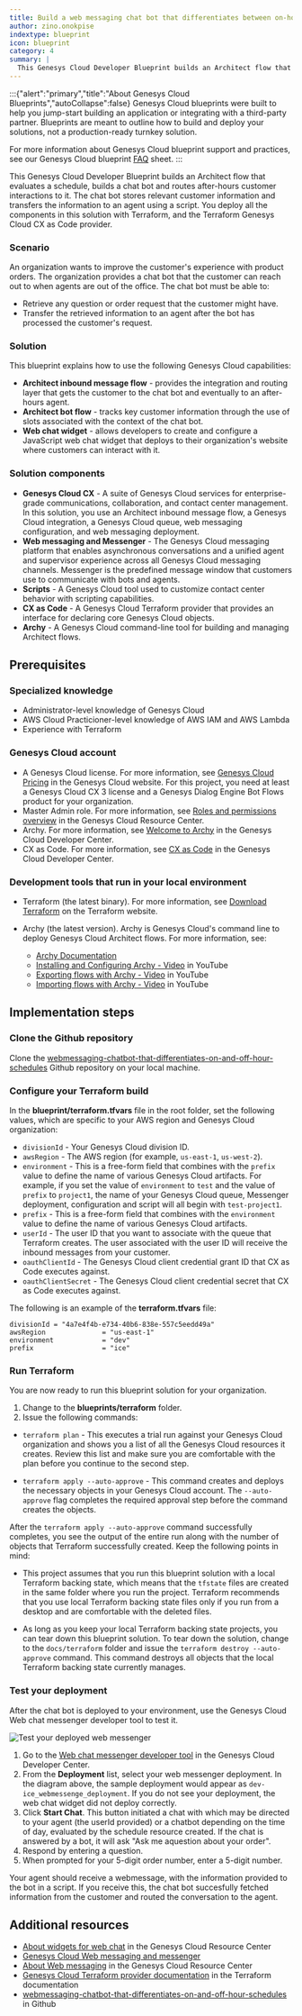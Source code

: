 ```yaml
---
title: Build a web messaging chat bot that differentiates between on-hour and off-hour chats
author: zino.onokpise
indextype: blueprint
icon: blueprint
category: 4
summary: |
  This Genesys Cloud Developer Blueprint builds an Architect flow that evaluates a schedule, builds a chat bot and routes after-hours customer interactions to it. The chat bot stores relevant customer information and transfers the information to an agent using a script. You deploy all the components in this solution with Terraform, and the Terraform Genesys Cloud CX as Code provider.
---
```

:::{"alert":"primary","title":"About Genesys Cloud Blueprints","autoCollapse":false} 
Genesys Cloud blueprints were built to help you jump-start building an application or integrating with a third-party partner. 
Blueprints are meant to outline how to build and deploy your solutions, not a production-ready turnkey solution.
 
For more information about Genesys Cloud blueprint support and practices, 
see our Genesys Cloud blueprint [FAQ](https://developer.genesys.cloud/blueprints/faq) sheet.
:::

This Genesys Cloud Developer Blueprint builds an Architect flow that evaluates a schedule, builds a chat bot and routes after-hours customer interactions to it. The chat bot stores relevant customer information and transfers the information to an agent using a script. You deploy all the components in this solution with Terraform, and the Terraform Genesys Cloud CX as Code provider.

### Scenario

An organization wants to improve the customer's experience with product orders. The organization provides a chat bot that the customer can reach out to when agents are out of the office. The chat bot must be able to:

- Retrieve any question or order request that the customer might have.
- Transfer the retrieved information to an agent after the bot has processed the customer's request.

### Solution

This blueprint explains how to use the following Genesys Cloud capabilities:

- **Architect inbound message flow** - provides the integration and routing layer that gets the customer to the chat bot and eventually to an after-hours agent.
- **Architect bot flow** - tracks key customer information through the use of slots associated with the context of the chat bot.
- **Web chat widget** - allows developers to create and configure a JavaScript web chat widget that deploys to their organization's website where customers can interact with it.

### Solution components

- **Genesys Cloud CX** - A suite of Genesys Cloud services for enterprise-grade communications, collaboration, and contact center management. In this solution, you use an Architect inbound message flow, a Genesys Cloud integration, a Genesys Cloud queue, web messaging configuration, and web messaging deployment.
- **Web messaging and Messenger** - The Genesys Cloud messaging platform that enables asynchronous conversations and a unified agent and supervisor experience across all Genesys Cloud messaging channels. Messenger is the predefined message window that customers use to communicate with bots and agents.
- **Scripts** - A Genesys Cloud tool used to customize contact center behavior with scripting capabilities.
- **CX as Code** - A Genesys Cloud Terraform provider that provides an interface for declaring core Genesys Cloud objects.
- **Archy** - A Genesys Cloud command-line tool for building and managing Architect flows.

## Prerequisites

### Specialized knowledge

- Administrator-level knowledge of Genesys Cloud
- AWS Cloud Practicioner-level knowledge of AWS IAM and AWS Lambda
- Experience with Terraform

### Genesys Cloud account

- A Genesys Cloud license. For more information, see [Genesys Cloud Pricing](https://www.genesys.com/pricing 'Opens the Genesys Cloud pricing page') in the Genesys Cloud website. For this project, you need at least a Genesys Cloud CX 3 license and a Genesys Dialog Engine Bot Flows product for your organization.
- Master Admin role. For more information, see [Roles and permissions overview](https://help.mypurecloud.com/?p=24360 'Opens the Roles and permissions overview article') in the Genesys Cloud Resource Center.
- Archy. For more information, see [Welcome to Archy](https://developer.genesys.cloud/devapps/archy/ 'Goes to the Welcome to Archy page') in the Genesys Cloud Developer Center.
- CX as Code. For more information, see [CX as Code](https://developer.genesys.cloud/devapps/cx-as-code/ 'Goes to the CX as Code page') in the Genesys Cloud Developer Center.

### Development tools that run in your local environment

- Terraform (the latest binary). For more information, see [Download Terraform](https://www.terraform.io/downloads.html 'Goes to the Download Terraform page') on the Terraform website.
- Archy (the latest version). Archy is Genesys Cloud's command line to deploy Genesys Cloud Architect flows. For more information, see:

  - [Archy Documentation](https://developer.genesys.cloud/devapps/archy/ 'Goes to the Welcome to Archy page')
  - [Installing and Configuring Archy - Video](https://www.youtube.com/watch?v=fOI_vq3PnM8 'Goes to the DevDrop 8a: Installing and configuring Archy video') in YouTube
  - [Exporting flows with Archy - Video](https://www.youtube.com/watch?v=QAmkM_agsrY 'Goes to the DevDrop 8b: Exporting flows with Archy video') in YouTube
  - [Importing flows with Archy - Video](https://www.youtube.com/watch?v=3NwGJ9X1O0s 'Goes to the DevDrop 8c: Importing an Architect flow using Archy video') in YouTube

## Implementation steps

### Clone the Github repository

Clone the [webmessaging-chatbot-that-differentiates-on-and-off-hour-schedules](https://github.com/GenesysCloudBlueprints/webmessaging-chatbot-that-differentiates-on-and-off-hour-schedules "Opens the webmessaging-chatbot-that-differentiates-on-and-off-hour-schedules repository in GitHub") Github repository on your local machine.

### Configure your Terraform build

In the **blueprint/terraform.tfvars** file in the root folder, set the following values, which are specific to your AWS region and Genesys Cloud organization:

- `divisionId` - Your Genesys Cloud division ID.
- `awsRegion` - The AWS region (for example, `us-east-1`, `us-west-2`).
- `environment` - This is a free-form field that combines with the `prefix` value to define the name of various Genesys Cloud artifacts. For example, if you set the value of `environment` to `test` and the value of `prefix` to `project1`, the name of your Genesys Cloud queue, Messenger deployment, configuration and script will all begin with `test-project1`.
- `prefix` - This is a free-form field that combines with the `environment` value to define the name of various Genesys Cloud artifacts.
- `userId` - The user ID that you want to associate with the queue that Terraform creates. The user associated with the user ID will receive the inbound messages from your customer.
- `oauthClientId` - The Genesys Cloud client credential grant ID that CX as Code executes against.
- `oauthClientSecret` - The Genesys Cloud client credential secret that CX as Code executes against.

The following is an example of the **terraform.tfvars** file:

```
divisionId = "4a7e4f4b-e734-40b6-838e-557c5eedd49a"
awsRegion              = "us-east-1"
environment            = "dev"
prefix                 = "ice"
```

### Run Terraform

You are now ready to run this blueprint solution for your organization.

1. Change to the **blueprints/terraform** folder.
2. Issue the following commands:

- `terraform plan` - This executes a trial run against your Genesys Cloud organization and shows you a list of all the Genesys Cloud resources it creates. Review this list and make sure you are comfortable with the plan before you continue to the second step.

- `terraform apply --auto-approve` - This command creates and deploys the necessary objects in your Genesys Cloud account. The `--auto-approve` flag completes the required approval step before the command creates the objects.

After the `terraform apply --auto-approve` command successfully completes, you see the output of the entire run along with the number of objects that Terraform successfully created. Keep the following points in mind:

* This project assumes that you run this blueprint solution with a local Terraform backing state, which means that the `tfstate` files are created in the same folder where you run the project. Terraform recommends that you use local Terraform backing state files only if you run from a desktop and are comfortable with the deleted files.

* As long as you keep your local Terraform backing state projects, you can tear down this blueprint solution. To tear down the solution, change to the `docs/terraform` folder and issue the `terraform destroy --auto-approve` command. This command destroys all objects that the local Terraform backing state currently manages.

### Test your deployment

After the chat bot is deployed to your environment, use the Genesys Cloud Web chat messenger developer tool to test it.

![Test your deployed web messenger](images/testWebMessenger.png 'Test your deployed web messenger')

1. Go to the [Web chat messenger developer tool](https://developer.genesys.cloud/devapps/web-chat-messenger) in the Genesys Cloud Developer Center.
2. From the **Deployment** list, select your web messenger deployment. In the diagram above, the sample deployment would appear as `dev-ice_webmessenge_deployment`. If you do not see your deployment, the web chat widget did not deploy correctly.
3. Click **Start Chat**. This button initiated a chat with which may be directed to your agent (the userId provided) or a chatbot depending on the time of day, evaluated by the schedule resource created. If the chat is answered by a bot, it will ask "Ask me aquestion about your order".
4. Respond by entering a question.
5. When prompted for your 5-digit order number, enter a 5-digit number.

Your agent should receive a webmessage, with the information provided to the bot in a script. If you receive this, the chat bot succesfully fetched information from the customer and routed the conversation to the agent.

## Additional resources

- [About widgets for web chat](https://help.mypurecloud.com/articles/about-widgets-for-web-chat/ "Opens the About widgets for web chat article") in the Genesys Cloud Resource Center
- [Genesys Cloud Web messaging and messenger](https://developer.genesys.cloud/commdigital/digital/webmessaging/ "Opens the Web messaging and Messenger page")
- [About Web messaging](https://help.mypurecloud.com/articles/about-web-messaging/ "Opens the About Web messaging article") in the Genesys Cloud Resource Center
- [Genesys Cloud Terraform provider documentation](https://registry.terraform.io/providers/MyPureCloud/genesyscloud/latest/docs 'Goes to the Genesys Cloud provider page') in the Terraform documentation
- [webmessaging-chatbot-that-differentiates-on-and-off-hour-schedules](https://github.com/GenesysCloudBlueprints/webmessaging-chatbot-that-differentiates-on-and-off-hour-schedules) in Github
